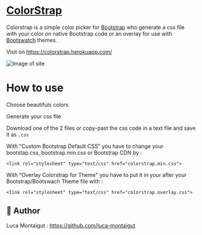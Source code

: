 # [ColorStrap](https://colorstrap.herokuapp.com/)

Colorstrap is a simple color picker for [Bootstrap](https://getbootstrap.com/) who generate a css file with your color on native Bootstrap code or an overlay for use with [Bootswatch](https://bootswatch.com/) themes.

Visit on https://colorstrap.herokuapp.com/

![Image of site](https://i.imgur.com/LQY4BE3.gif)

# How to use

Choose beautifuls colors

Generate your css file

Download one of the 2 files or copy-past the css code in a text file and save it as `.css`


With "Custom Bootstrap Default CSS" you have to change your bootstap.css, bootstrap.min.css or Bootstrap CDN by :

`<link rel="stylesheet" type="text/css" href="colorstrap.min.css">`


With "Overlay Colorstrap for Theme" you have to put it in your <head> after your Bootstrap/Bootswach Theme file with :
  
`<link rel="stylesheet" type="text/css" href="colorstrap.overlay.css">`


## 🐰 Author
Luca Montaigut : https://github.com/luca-montaigut
